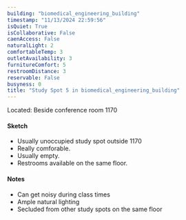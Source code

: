 ```yaml
---
building: "biomedical_engineering_building"
timestamp: "11/13/2024 22:59:56"
isQuiet: True
isCollaborative: False
caenAccess: False
naturalLight: 2
comfortableTemp: 3
outletAvailability: 3
furnitureComfort: 5
restroomDistance: 3
reservable: False
busyness: 0
title: "Study Spot 5 in biomedical_engineering_building"
---
```

<!-- image: "" Note: leave out of --- --- for now, else throws an error -->

Located: Beside conference room 1170 

#### Sketch
- Usually unoccupied study spot outside 1170 
- Really comforable.
- Usually empty.
- Restrooms available on the same floor.


#### Notes
- Can get noisy during class times
- Ample natural lighting
- Secluded from other study spots on the same floor
